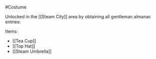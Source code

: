 #Costume

Unlocked in the [[Steam City]] area by obtaining all gentleman almanac entries:

Items:
- [[Tea Cup]]
- [[Top Hat]]
- [[Steam Umbrella]]